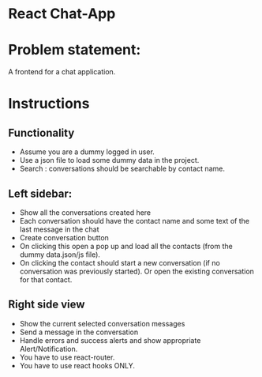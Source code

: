 # React Chat-App

# Problem statement:
A frontend for a chat application.

# Instructions
## Functionality
- Assume you are a dummy logged in user.
- Use a json file to load some dummy data in the project.
- Search : conversations should be searchable by contact name.
  
## Left sidebar:
- Show all the conversations created here
- Each conversation should have the contact name and some text of the last message in the chat
- Create conversation button
- On clicking this open a pop up and load all the contacts (from the dummy data.json/js file).
- On clicking the contact should start a new conversation (if no conversation was previously started). Or open the existing conversation for that contact.
  
## Right side view
- Show the current selected conversation messages
- Send a message in the conversation
- Handle errors and success alerts and show appropriate Alert/Notification.
- You have to use react-router.
- You have to use react hooks ONLY.


